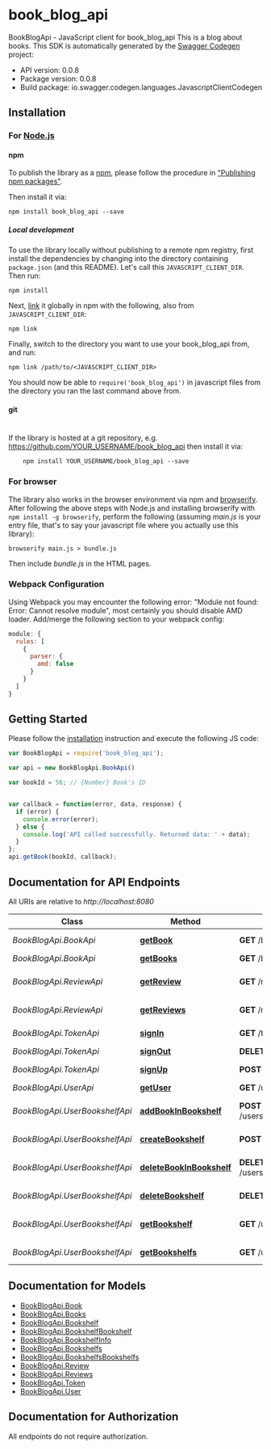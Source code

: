 # book_blog_api

BookBlogApi - JavaScript client for book_blog_api
This is a blog about books.
This SDK is automatically generated by the [Swagger Codegen](https://github.com/swagger-api/swagger-codegen) project:

- API version: 0.0.8
- Package version: 0.0.8
- Build package: io.swagger.codegen.languages.JavascriptClientCodegen

## Installation

### For [Node.js](https://nodejs.org/)

#### npm

To publish the library as a [npm](https://www.npmjs.com/),
please follow the procedure in ["Publishing npm packages"](https://docs.npmjs.com/getting-started/publishing-npm-packages).

Then install it via:

```shell
npm install book_blog_api --save
```

##### Local development

To use the library locally without publishing to a remote npm registry, first install the dependencies by changing 
into the directory containing `package.json` (and this README). Let's call this `JAVASCRIPT_CLIENT_DIR`. Then run:

```shell
npm install
```

Next, [link](https://docs.npmjs.com/cli/link) it globally in npm with the following, also from `JAVASCRIPT_CLIENT_DIR`:

```shell
npm link
```

Finally, switch to the directory you want to use your book_blog_api from, and run:

```shell
npm link /path/to/<JAVASCRIPT_CLIENT_DIR>
```

You should now be able to `require('book_blog_api')` in javascript files from the directory you ran the last 
command above from.

#### git
#
If the library is hosted at a git repository, e.g.
https://github.com/YOUR_USERNAME/book_blog_api
then install it via:

```shell
    npm install YOUR_USERNAME/book_blog_api --save
```

### For browser

The library also works in the browser environment via npm and [browserify](http://browserify.org/). After following
the above steps with Node.js and installing browserify with `npm install -g browserify`,
perform the following (assuming *main.js* is your entry file, that's to say your javascript file where you actually 
use this library):

```shell
browserify main.js > bundle.js
```

Then include *bundle.js* in the HTML pages.

### Webpack Configuration

Using Webpack you may encounter the following error: "Module not found: Error:
Cannot resolve module", most certainly you should disable AMD loader. Add/merge
the following section to your webpack config:

```javascript
module: {
  rules: [
    {
      parser: {
        amd: false
      }
    }
  ]
}
```

## Getting Started

Please follow the [installation](#installation) instruction and execute the following JS code:

```javascript
var BookBlogApi = require('book_blog_api');

var api = new BookBlogApi.BookApi()

var bookId = 56; // {Number} Book's ID


var callback = function(error, data, response) {
  if (error) {
    console.error(error);
  } else {
    console.log('API called successfully. Returned data: ' + data);
  }
};
api.getBook(bookId, callback);

```

## Documentation for API Endpoints

All URIs are relative to *http://localhost:8080*

Class | Method | HTTP request | Description
------------ | ------------- | ------------- | -------------
*BookBlogApi.BookApi* | [**getBook**](docs/BookApi.md#getBook) | **GET** /books/{bookId} | Get a book information
*BookBlogApi.BookApi* | [**getBooks**](docs/BookApi.md#getBooks) | **GET** /books | Get all book
*BookBlogApi.ReviewApi* | [**getReview**](docs/ReviewApi.md#getReview) | **GET** /reviews/{bookId}/{reviewId} | Get a review information
*BookBlogApi.ReviewApi* | [**getReviews**](docs/ReviewApi.md#getReviews) | **GET** /reviews/{bookId} | Get all reviews
*BookBlogApi.TokenApi* | [**signIn**](docs/TokenApi.md#signIn) | **GET** /token | Sign in account
*BookBlogApi.TokenApi* | [**signOut**](docs/TokenApi.md#signOut) | **DELETE** /token | Sign out
*BookBlogApi.TokenApi* | [**signUp**](docs/TokenApi.md#signUp) | **POST** /token | Create a account
*BookBlogApi.UserApi* | [**getUser**](docs/UserApi.md#getUser) | **GET** /users/{username} | Get a user
*BookBlogApi.UserBookshelfApi* | [**addBookInBookshelf**](docs/UserBookshelfApi.md#addBookInBookshelf) | **POST** /users/{username}/bookshelfs/{bookshelfName}/{bookId} | Add a book to bookshelf.
*BookBlogApi.UserBookshelfApi* | [**createBookshelf**](docs/UserBookshelfApi.md#createBookshelf) | **POST** /users/{username}/bookshelfs | Create a bookshelf
*BookBlogApi.UserBookshelfApi* | [**deleteBookInBookshelf**](docs/UserBookshelfApi.md#deleteBookInBookshelf) | **DELETE** /users/{username}/bookshelfs/{bookshelfName}/{bookId} | delete a book to bookshelf.
*BookBlogApi.UserBookshelfApi* | [**deleteBookshelf**](docs/UserBookshelfApi.md#deleteBookshelf) | **DELETE** /users/{username}/bookshelfs/{bookshelfName} | Delete a bookshelf
*BookBlogApi.UserBookshelfApi* | [**getBookshelf**](docs/UserBookshelfApi.md#getBookshelf) | **GET** /users/{username}/bookshelfs/{bookshelfName} | Get a bookshelf of user
*BookBlogApi.UserBookshelfApi* | [**getBookshelfs**](docs/UserBookshelfApi.md#getBookshelfs) | **GET** /users/{username}/bookshelfs | Get all bookshelfs


## Documentation for Models

 - [BookBlogApi.Book](docs/Book.md)
 - [BookBlogApi.Books](docs/Books.md)
 - [BookBlogApi.Bookshelf](docs/Bookshelf.md)
 - [BookBlogApi.BookshelfBookshelf](docs/BookshelfBookshelf.md)
 - [BookBlogApi.BookshelfInfo](docs/BookshelfInfo.md)
 - [BookBlogApi.Bookshelfs](docs/Bookshelfs.md)
 - [BookBlogApi.BookshelfsBookshelfs](docs/BookshelfsBookshelfs.md)
 - [BookBlogApi.Review](docs/Review.md)
 - [BookBlogApi.Reviews](docs/Reviews.md)
 - [BookBlogApi.Token](docs/Token.md)
 - [BookBlogApi.User](docs/User.md)


## Documentation for Authorization

 All endpoints do not require authorization.


